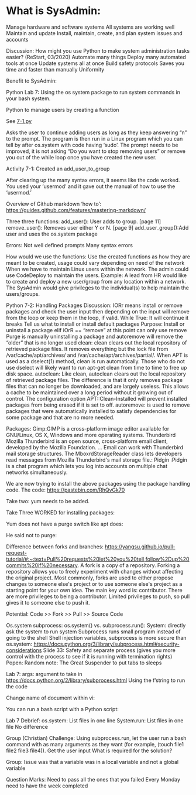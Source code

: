 # What is SysAdmin:
Manage hardware and software systems
All systems are working well
Maintain and update
Install, maintain, create, and plan system issues and accounts

Discussion: 
 How might you use Python to make system administration tasks easier? (ReStart, 03/2020)
Automate many things
Deploy many automated tools at once
Update systems all at once
Build safety protocols 
Saves you time and faster than manually
Uniformity

Benefit to SysAdmin:
 
Python Lab 7: Using the os system package to run system commands in your bash system.

Python to manage users by creating a function

See [7-1.py](7-1.py)

Asks the user to continue adding users as long as they keep answering “n” to the prompt.
The program is then run in a Linux program which you can tell by after os.system with code having ‘sudo’.
The prompt needs to be improved, it is not asking “Do you want to stop removing users” or remove you out of the while loop once you have created the new user.


Activity 7-1:
Created an add_user_to_group

After clearing up the many syntax errors, it seems like the code worked. You used your ‘usermod’ and it gave out the manual of how to use the ‘usermod.’

Overview of Github markdown ‘how to’:
https://guides.github.com/features/mastering-markdown/

Three three functions:
add_user(): User adds to group. [page 11]
remove_user(): Removes user either Y or N. [page 9]
add_user_group():Add user and uses the os.system package

Errors: 
Not well defined prompts
Many syntax errors

How would we use the functions:
Use the created functions as how they are meant to be created, usage could vary depending on need of the network
When we have to maintain Linux users within the network. The admin could use CodeDeploy to maintain the users. Example: A lead from HR would like to create and deploy a new user/group from any location within a network. The SysAdmin would give privileges to the individual(s) to help maintain the users/groups. 

Python 7-2: Handling Packages
Discussion: IORr means install or remove packages and check the user input then depending on the input will remove from the loop or keep them in the loop, if valid. 
While True: It will continue it breaks
Tell us what to install or install default packages
Purpose: Install or uninstall a package
elif iOrR == “remove” at this point can only use remove
Purge is manually uninstalling a package and autoremove will remove the “older” that is no longer used
clean: clean clears out the local repository of retrieved package files. It removes everything but the lock file from /var/cache/apt/archives/ and /var/cache/apt/archives/partial/. When APT is used as a dselect(1) method, clean is run automatically. Those who do not use dselect will likely want to run apt-get clean from time to time to free up disk space.
autoclean: Like clean, autoclean clears out the local repository of retrieved package files. The difference is that it only removes package files that can no longer be downloaded, and are largely useless. This allows a cache to be maintained over a long period without it growing out of control. The configuration option APT::Clean-Installed will prevent installed packages from being erased if it is set to off.
autoremove: is used to remove packages that were automatically installed to satisfy dependencies for some package and that are no more needed.

Packages:
Gimp:GIMP is a cross-platform image editor available for GNU/Linux, OS X, Windows and more operating systems.
Thunderbird Mozilla Thunderbird is an open source, cross-platform email client, developed by the Mozilla Foundation. ... Email can work with Thunderbird mail storage structures. The MboxrdStorageReader class lets developers read messages from Mozilla Thunderbird's mail storage file.:
Pidgin :Pidgin is a chat program which lets you log into accounts on multiple chat networks simultaneously.

We are now trying to install the above packages using the package handling code.
The code: https://pastebin.com/RhQvGk70


Take two:
yum needs to be added.


Take Three WORKED for installing packages:

 Yum does not have a purge switch like apt does:


He said not to purge:



Difference between forks and branches:
https://yangsu.github.io/pull-request-tutorial/#:~:text=Pull%20requests%20let%20you%20tell,follow%2Dup%20commits%20if%20necessary.
A fork is a copy of a repository. Forking a repository allows you to freely experiment with changes without affecting the original project. Most commonly, forks are used to either propose changes to someone else's project or to use someone else's project as a starting point for your own idea.
The main key word is: contributor. There are more privileges to being a contributor. 
Limited privileges to push, so pull gives it to someone else to push it.

Potential: 
Code >> Fork >> Pull >> Source Code

Os.system subprocess:
os.system() vs. subprocess.run():
System: directly ask the system to run system
Subprocess runs small program instead of going to the shell
Shell injection variables, subprocess is more secure than os.system: https://docs.python.org/3/library/subprocess.html#security-considerations
Slide 33: Safety and separate process (gives you more control with the process to see if it is running with termination rights)
Popen: 
Random note: The Great Suspender to put tabs to sleeps

Lab 7:
args: argument to take in
https://docs.python.org/2/library/subprocess.html
Using the f’string to run the code


Change name of document within vi:

You can run a bash script with a Python script:



Lab 7 Debrief:
os.system: List files in one line
System.run: List files in one file
No difference

Group (Christian) Challenge: Using subprocess.run, let the user run a bash command with as many arguments as they want (for example, (touch file1 file2 file3 file4)).
Get the user input
What is required for the solution?

Group:
Issue was that a variable was in a local variable and not a global variable

Question Marks:
Need to pass all the ones that you failed
Every Monday need to have the week completed

